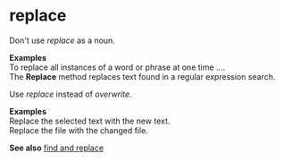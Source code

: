 # replace

Don't use *replace* as a noun.

**Examples**  
To replace all instances of a word or phrase at one time ....  
The **Replace** method replaces text found in a regular expression search.

Use *replace* instead of *overwrite*.

**Examples**  
Replace the selected text with the new text.   
Replace the file with the changed file.

**See also** [find and replace](/style-guide/a-z-word-list-term-collections/f/find-replace)
